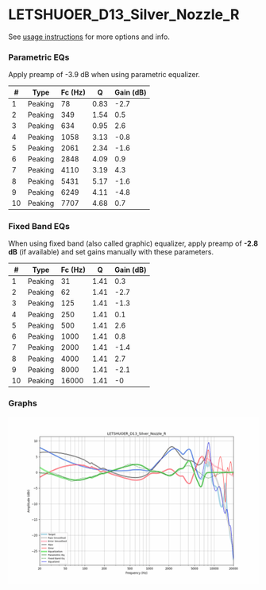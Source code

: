 # LETSHUOER_D13_Silver_Nozzle_R
See [usage instructions](https://github.com/jaakkopasanen/AutoEq#usage) for more options and info.

### Parametric EQs
Apply preamp of -3.9 dB when using parametric equalizer.

|   # | Type    |   Fc (Hz) |    Q |   Gain (dB) |
|-----|---------|-----------|------|-------------|
|   1 | Peaking |        78 | 0.83 |        -2.7 |
|   2 | Peaking |       349 | 1.54 |         0.5 |
|   3 | Peaking |       634 | 0.95 |         2.6 |
|   4 | Peaking |      1058 | 3.13 |        -0.8 |
|   5 | Peaking |      2061 | 2.34 |        -1.6 |
|   6 | Peaking |      2848 | 4.09 |         0.9 |
|   7 | Peaking |      4110 | 3.19 |         4.3 |
|   8 | Peaking |      5431 | 5.17 |        -1.6 |
|   9 | Peaking |      6249 | 4.11 |        -4.8 |
|  10 | Peaking |      7707 | 4.68 |         0.7 |

### Fixed Band EQs
When using fixed band (also called graphic) equalizer, apply preamp of **-2.8 dB** (if available) and set gains manually with these parameters.

|   # | Type    |   Fc (Hz) |    Q |   Gain (dB) |
|-----|---------|-----------|------|-------------|
|   1 | Peaking |        31 | 1.41 |         0.3 |
|   2 | Peaking |        62 | 1.41 |        -2.7 |
|   3 | Peaking |       125 | 1.41 |        -1.3 |
|   4 | Peaking |       250 | 1.41 |         0.1 |
|   5 | Peaking |       500 | 1.41 |         2.6 |
|   6 | Peaking |      1000 | 1.41 |         0.8 |
|   7 | Peaking |      2000 | 1.41 |        -1.4 |
|   8 | Peaking |      4000 | 1.41 |         2.7 |
|   9 | Peaking |      8000 | 1.41 |        -2.1 |
|  10 | Peaking |     16000 | 1.41 |        -0   |

### Graphs
![](./LETSHUOER_D13_Silver_Nozzle_R.png)
